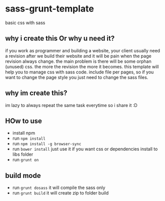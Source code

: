 # sass-grunt-template
basic css with sass


## why i create this Or why u need it?
if you work as programmer and building a website, your client usually need a revision after we build their website and it will be pain when the page revision always change. the main problem is there will be some orphan (unused) css. the more the revision the more it becomes.
this template will help you to manage css with sass code. include file per pages, so if you want to change the page style you just need to change the sass files.

## why im create this?
im lazy to always repeat the same task everytime so i share it :D


## HOw to use
- install npm
- run `npm install`
- run `npm install -g browser-sync`
- run `bower install` just use it if you want css or dependencies install to libs folder
- run `grunt on`

## build mode
- run `grunt dosass` it will compile the sass only
- run `grunt build` it will create zip to folder build